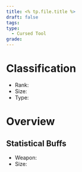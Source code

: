 ```yaml
---
title: <% tp.file.title %>
draft: false
tags: 
type:
  - Cursed Tool
grade:
---
```

# Classification
- Rank: 
- Size: 
- Type:


# Overview


## Statistical Buffs
- Weapon:
- Size: